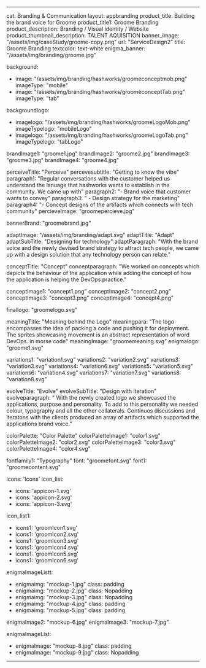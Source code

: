 ---

cat: Branding & Communication
layout: appbranding
product_title: Building the brand voice for Groome
product_title1: Groome Branding
product_description: Branding / Visual identity / Website
product_thumbnail_description: TALENT AQUISITION
banner_image: "/assets/img/caseStudy/groome-copy.png"
url: "ServiceDesign2"
title: Groome Branding
textcolor: text-white
enigma_banner: "/assets/img/branding/groome.jpg"

background:
  - image: "/assets/img/branding/hashworks/groomeconceptmob.png"
    imageType: "mobile"
  - image: "/assets/img/branding/hashworks/groomeconceptTab.png"
    imageType: "tab"
    
backgroundlogo:
  - imagelogo: "/assets/img/branding/hashworks/groomeLogoMob.png"
    imageTypelogo: "mobileLogo"
  - imagelogo: "/assets/img/branding/hashworks/groomeLogoTab.png"
    imageTypelogo: "tabLogo"
    

brandImage1: "groome1.jpg"
brandImage2: "groome2.jpg"
brandImage3: "groome3.jpg"
brandImage4: "groome4.jpg"

perceiveTitle: "Perceive"
percevesubtitle: "Getting to know the vibe"
paragraph1: "Regular conversations with the customer helped us understand the lanuage that hashworks wants to establish in the community. We came up with"
paragraph2: "- Brand voice that customer wants to convey"
paragraph3: " - Design strategy for the marketing"
paragraph4: "- Concept designs of the artifacts which connects with tech community"
percieveImage: "groomepercieve.jpg"

bannerBrand: "groomebrand.jpg"

adaptImage: "/assets/img/branding/adapt.svg"
adaptTitle: "Adapt"
adaptSubTitle: "Designing for technology"
adaptParagraph: "With the brand voice and the newly devised brand strategy to attract tech people, we came up with a design solution that any technology person can relate."

conceptTitle: "Concept"
conceptparagraph: "We worked on concepts which depicts the behaviour of the application while adding the concept of how the application is helping the DevOps practice."

conceptImage1: "concept1.png"
conceptImage2: "concept2.png"
conceptImage3: "concept3.png"
conceptImage4: "concept4.png"

finallogo: "groomelogo.svg"

meaningTitle: "Meaning behind the Logo"
meaningpara: "The logo encompasses the idea of packing a code and pushing it for deployment. The sprites showcasing movement is an abstract representation of word DevOps. in morse code"
meaningImage: "groomemeaning.svg"
enigmalogo: "groome1.svg"

variations1: "variation1.svg"
variations2: "variation2.svg"
variations3: "variation3.svg"
variations4: "variation6.svg"
variations5: "variation5.svg"
variations6: "variation4.svg"
variations7: "variation7.svg"
variations8: "variation8.svg"


evolveTitle: "Evolve"
evolveSubTitle: "Design with iteration"
evolveparagraph: " With the newly created logo we showcased the applications, purpose and personality. To add to this personality we needed colour, typography and all the other collaterals. Continuos discussions and iteratons with the clients produced an array of artifacts which supported the applications brand voice."

colorPalette: "Color Palette"
colorPaletteImage1: "color1.svg"
colorPaletteImage2: "color2.svg"
colorPaletteImage3: "color3.svg"
colorPaletteImage4: "color4.svg"

fontfamily1: "Typography"
font: "groomefont.svg"
font1: "groomecontent.svg"

icons: 'Icons'
icon_list:
  - icons: 'appicon-1.svg'
  - icons: 'appicon-2.svg'
  - icons: 'appicon-3.svg'

icon_list1:
  - icons1: 'groomIcon1.svg'
  - icons1: 'groomIcon2.svg'
  - icons1: 'groomIcon3.svg'
  - icons1: 'groomIcon4.svg'
  - icons1: 'groomIcon5.svg'
  - icons1: 'groomIcon6.svg'


enigmaImageListt:
  - enigmaimg: "mockup-1.jpg"
    class: padding
  - enigmaimg: "mockup-2.jpg"
    class: Nopadding
  - enigmaimg: "mockup-3.jpg"
    class: Nopadding
  - enigmaimg: "mockup-4.jpg"
    class: padding
  - enigmaimg:  "mockup-5.jpg"
    class: padding

enigmaImage2: "mockup-6.jpg"
enigmaImage3: "mockup-7.jpg" 

enigmaImageList:
  - enigmaImage: "mockup-8.jpg"
    class: padding
  - enigmaImage: "mockup-9.jpg"
    class: Nopadding


---